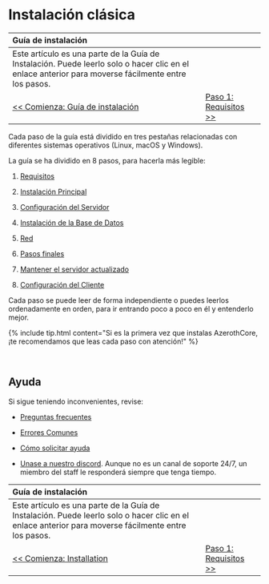 # Instalación clásica

| Guía de instalación | |
| :- | :- |
| Este artículo es una parte de la Guía de Instalación. Puede leerlo solo o hacer clic en el enlace anterior para moverse fácilmente entre los pasos. |
| [<< Comienza: Guía de instalación](installation.md) | [Paso 1: Requisitos >>](requirements.md) |

Cada paso de la guía está dividido en tres pestañas relacionadas con diferentes sistemas operativos (Linux, macOS y Windows).

La guía se ha dividido en 8 pasos, para hacerla más legible:

1. [Requisitos](requirements.md)

2. [Instalación Principal](core-installation.md)

3. [Configuración del Servidor](server-setup.md)

4. [Instalación de la Base de Datos](database-installation.md)

5. [Red](networking.md)

6. [Pasos finales](final-server-steps.md)

7. [Mantener el servidor actualizado](keeping-the-server-up-to-date.md)

8. [Configuración del Cliente](client-setup.md)

Cada paso se puede leer de forma independiente o puedes leerlos ordenadamente en orden, para ir entrando poco a poco en él y entenderlo mejor.

{% include tip.html content="Si es la primera vez que instalas AzerothCore, ¡te recomendamos que leas cada paso con atención!" %}

<br>

## Ayuda

Si sigue teniendo inconvenientes, revise:

* [Preguntas frecuentes](faq.md)

* [Errores Comunes](common-errors.md)

* [Cómo solicitar ayuda](how-to-ask-for-help.md)

* [Unase a nuestro discord](https://discord.gg/gkt4y2x). Aunque no es un canal de soporte 24/7, un miembro del staff le responderá siempre que tenga tiempo.

| Guía de instalación | |
| :- | :- |
| Este artículo es una parte de la Guía de Instalación. Puede leerlo solo o hacer clic en el enlace anterior para moverse fácilmente entre los pasos. |
| [<< Comienza: Installation](installation.md) | [Paso 1: Requisitos >>](requirements.md) |
